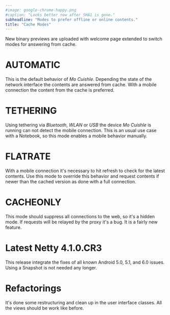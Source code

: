 ```yaml
---
#image: google-chrome-happy.png
#caption: "Looks better now after SHA1 is gone."
subheadline: "Modes to prefer offline or online contents."
title: "Cache Modes"
---
```


New binary previews are uploaded with welcome page extended to switch modes for 
answering from cache.
<!--more-->

# AUTOMATIC

This is the default behavior of *Mo Cuishle*. Depending the state of the network 
interface the contents are answered from cache. With a mobile connection the 
content from the cache is preferred.

# TETHERING

Using tethering via *Bluetooth*, *WLAN* or *USB* the device *Mo Cuishle* is 
running can not detect the mobile connection. This is an usual use case with a 
Notebook, so this mode enables a mobile behavior manually. 

# FLATRATE

With a mobile connection it's necessary to hit refresh to check for the latest 
contents. Use this mode to override this behavior and request contents if newer
than the cached version as done with a full connection.

# CACHEONLY

This mode should suppress all connections to the web, so it's a hidden mode. If 
requests will be relayed by the proxy it's a bug. It is a fairly new feature.

# Latest Netty 4.1.0.CR3

This release integrate the fixes of all known Android 5.0, 5.1, and 6.0 issues. 
Using a Snapshot is not needed any longer.

# Refactorings

It's done some restructuring and clean up in the user interface classes. All the 
views should be work like before.